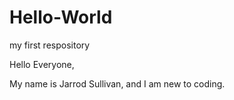 # Hello-World
my first respository

Hello Everyone,

My name is Jarrod Sullivan, and I am new to coding. 
